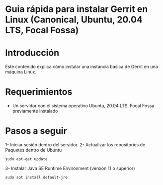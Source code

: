 Guia rápida para instalar Gerrit en Linux (Canonical, Ubuntu, 20.04 LTS, Focal Fossa) 
=

Introducción
======
Este contenido explica cómo instalar una instancia básica de Gerrit en una máquina Linux.

Requerimientos
======

* Un servidor con el sistema operativo Ubuntu, 20.04 LTS, Focal Fossa previamente instalado

Pasos a seguir
======

1- Iniciar sesión dentro del servidor.
2- Actualizar los repositorios de Paquetes dentro de Ubuntu

```
sudo apt-get update
```

3- Instalar Java SE Runtime Environment (versión 11 o superior)

```
sudo apt install default-jre 
```





